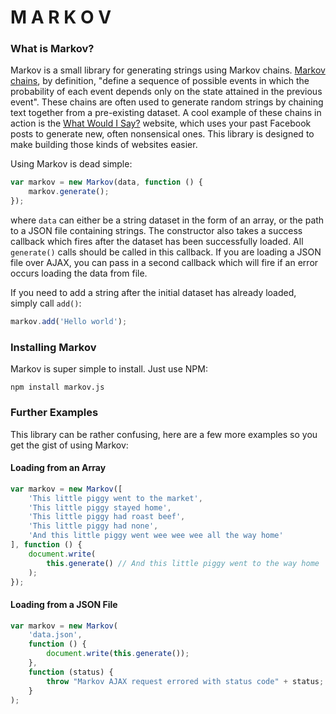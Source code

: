 # M A R K O V #

### What is Markov?
Markov is a small library for generating strings using Markov chains. [Markov chains](https://en.wikipedia.org/wiki/Markov_chain), by definition, "define a sequence of possible events in which the probability of each event depends only on the state attained in the previous event". These chains are often used to generate random strings by chaining text together from a pre-existing dataset. A cool example of these chains in action is the [What Would I Say?](http://what-would-i-say.com/) website, which uses your past Facebook posts to generate new, often nonsensical ones. This library is designed to make building those kinds of websites easier.

Using Markov is dead simple:

```javascript
var markov = new Markov(data, function () {
    markov.generate();
});
```

where `data` can either be a string dataset in the form of an array, or the path to a JSON file containing strings. The constructor also takes a success callback which fires after the dataset has been successfully loaded. All `generate()` calls should be called in this callback. If you are loading a JSON file over AJAX, you can pass in a second callback which will fire if an error occurs loading the data from file.

If you need to add a string after the initial dataset has already loaded, simply call `add()`:

```javascript
markov.add('Hello world');
```

### Installing Markov
Markov is super simple to install. Just use NPM:

```
npm install markov.js
```

### Further Examples
This library can be rather confusing, here are a few more examples so you get the gist of using Markov:

#### Loading from an Array
```javascript
var markov = new Markov([
    'This little piggy went to the market',
    'This little piggy stayed home',
    'This little piggy had roast beef',
    'This little piggy had none',
    'And this little piggy went wee wee wee all the way home'
], function () {
    document.write(
        this.generate() // And this little piggy went to the way home
    );
});
```

#### Loading from a JSON File
```javascript
var markov = new Markov(
    'data.json',
    function () {
        document.write(this.generate());
    },
    function (status) {
        throw "Markov AJAX request errored with status code" + status;
    }
);
```
